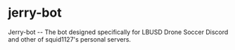 # jerry-bot
Jerry-bot -- The bot designed specifically for LBUSD Drone Soccer Discord and other of squid1127's personal servers.
